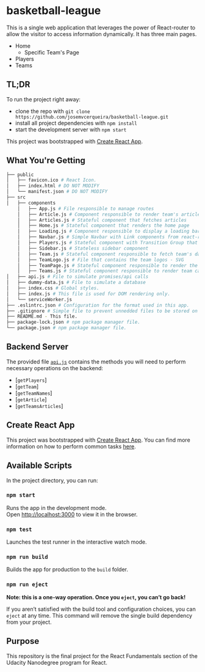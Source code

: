 # basketball-league

This is a single web application that leverages the power of React-router to allow the visitor to
access information dynamically. It has three main pages.

-   Home
    -   Specific Team's Page
-   Players
-   Teams

## TL;DR

To run the project right away:

-   clone the repo with `git clone https://github.com/josemvcerqueira/basketball-league.git`
-   install all project dependencies with `npm install`
-   start the development server with `npm start`

This project was bootstrapped with [Create React App](https://github.com/facebook/create-react-app).

## What You're Getting

```bash
├── public
│   ├── favicon.ico # React Icon.
│   ├── index.html # DO NOT MODIFY
│	└── manifest.json # DO NOT MODIFY
├── src
│   ├── components
    │   ├── App.js # File responsible to manage routes
    │   ├── Article.js # Component responsible to render team's article
    │   ├── Articles.js # Stateful component that fetches articles
    │   ├── Home.js # Stateful component that renders the home page
    │   ├── Loading.js # Component responsible to display a loading bar on api calls
    │   ├── Navbar.js # Simple Navbar with Link components from react-router-dom
    │   ├── Players.js # Stateful component with Transition Group that displays the players
    │   ├── Sidebar.js # Stateless sidebar component
    │   ├── Team.js # Stateful component responsible to fetch team's data
    │   ├── TeamLogo.js # File that contains the team logos - SVG
    │   ├── TeamPage.js # Stateful component responsible to render the team's page
    │   ├── Teams.js # Stateful component responsible to render team cards
│   ├── api.js # File to simulate promises/api calls
│   ├── dummy-data.js # File to simulate a database
│   ├── index.css # Global styles.
│   ├── index.js # This file is used for DOM rendering only.
│	└── serviceWorker.js
├── .eslintrc.json # Configuration for the format used in this app.
├── .gitignore # Simple file to prevent unnedded files to be stored on GitHub.
├── README.md - This file.
├── package-lock.json # npm package manager file.
└── package.json # npm package manager file.

```

## Backend Server

The provided file [`api.js`](src/api.js) contains the methods you will need to perform necessary operations on the backend:

-   [`getPlayers`]
-   [`getTeam`]
-   [`getTeamNames`]
-   [`getArticle`]
-   [`getTeamsArticles`]

## Create React App

This project was bootstrapped with [Create React App](https://github.com/facebookincubator/create-react-app). You can find more information on how to perform common tasks [here](https://github.com/facebookincubator/create-react-app/blob/master/packages/react-scripts/template/README.md).

## Available Scripts

In the project directory, you can run:

### `npm start`

Runs the app in the development mode.<br>
Open [http://localhost:3000](http://localhost:3000) to view it in the browser.

### `npm test`

Launches the test runner in the interactive watch mode.<br>

### `npm run build`

Builds the app for production to the `build` folder.<br>

### `npm run eject`

**Note: this is a one-way operation. Once you `eject`, you can’t go back!**

If you aren’t satisfied with the build tool and configuration choices, you can `eject` at any time. This command will remove the single build dependency from your project.

## Purpose

This repository is the final project for the React Fundamentals section of the Udacity Nanodegree program for React.
